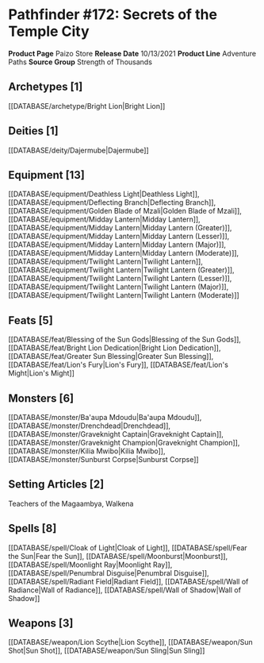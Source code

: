 ﻿---
id: '102'
name: Pathfinder 172. Secrets of the Temple City
rarity: Common
type: Source

---
# Pathfinder #172: Secrets of the Temple City

**Product Page** Paizo Store
**Release Date** 10/13/2021
**Product Line** Adventure Paths
**Source Group** Strength of Thousands

## Archetypes [1]

[[DATABASE/archetype/Bright Lion|Bright Lion]]

## Deities [1]

[[DATABASE/deity/Dajermube|Dajermube]]

## Equipment [13]

[[DATABASE/equipment/Deathless Light|Deathless Light]], [[DATABASE/equipment/Deflecting Branch|Deflecting Branch]], [[DATABASE/equipment/Golden Blade of Mzali|Golden Blade of Mzali]], [[DATABASE/equipment/Midday Lantern|Midday Lantern]], [[DATABASE/equipment/Midday Lantern|Midday Lantern (Greater)]], [[DATABASE/equipment/Midday Lantern|Midday Lantern (Lesser)]], [[DATABASE/equipment/Midday Lantern|Midday Lantern (Major)]], [[DATABASE/equipment/Midday Lantern|Midday Lantern (Moderate)]], [[DATABASE/equipment/Twilight Lantern|Twilight Lantern]], [[DATABASE/equipment/Twilight Lantern|Twilight Lantern (Greater)]], [[DATABASE/equipment/Twilight Lantern|Twilight Lantern (Lesser)]], [[DATABASE/equipment/Twilight Lantern|Twilight Lantern (Major)]], [[DATABASE/equipment/Twilight Lantern|Twilight Lantern (Moderate)]]

## Feats [5]

[[DATABASE/feat/Blessing of the Sun Gods|Blessing of the Sun Gods]], [[DATABASE/feat/Bright Lion Dedication|Bright Lion Dedication]], [[DATABASE/feat/Greater Sun Blessing|Greater Sun Blessing]], [[DATABASE/feat/Lion's Fury|Lion's Fury]], [[DATABASE/feat/Lion's Might|Lion's Might]]

## Monsters [6]

[[DATABASE/monster/Ba'aupa Mdoudu|Ba'aupa Mdoudu]], [[DATABASE/monster/Drenchdead|Drenchdead]], [[DATABASE/monster/Graveknight Captain|Graveknight Captain]], [[DATABASE/monster/Graveknight Champion|Graveknight Champion]], [[DATABASE/monster/Kilia Mwibo|Kilia Mwibo]], [[DATABASE/monster/Sunburst Corpse|Sunburst Corpse]]

## Setting Articles [2]

Teachers of the Magaambya, Walkena

## Spells [8]

[[DATABASE/spell/Cloak of Light|Cloak of Light]], [[DATABASE/spell/Fear the Sun|Fear the Sun]], [[DATABASE/spell/Moonburst|Moonburst]], [[DATABASE/spell/Moonlight Ray|Moonlight Ray]], [[DATABASE/spell/Penumbral Disguise|Penumbral Disguise]], [[DATABASE/spell/Radiant Field|Radiant Field]], [[DATABASE/spell/Wall of Radiance|Wall of Radiance]], [[DATABASE/spell/Wall of Shadow|Wall of Shadow]]

## Weapons [3]

[[DATABASE/weapon/Lion Scythe|Lion Scythe]], [[DATABASE/weapon/Sun Shot|Sun Shot]], [[DATABASE/weapon/Sun Sling|Sun Sling]]